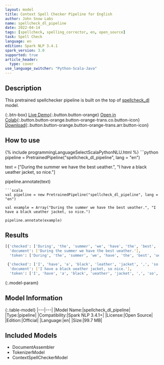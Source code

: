 ```yaml
---
layout: model
title: Context Spell Checker Pipeline for English
author: John Snow Labs
name: spellcheck_dl_pipeline
date: 2022-04-14
tags: [spellcheck, spelling_corrector, en, open_source]
task: Spell Check
language: en
edition: Spark NLP 3.4.1
spark_version: 3.0
supported: true
article_header:
  type: cover
use_language_switcher: "Python-Scala-Java"
---
```


## Description

This pretrained spellchecker pipeline is built on the top of [spellcheck_dl](https://nlp.johnsnowlabs.com/2022/03/28/spellcheck_dl_en_3_0.html) model.

{:.btn-box}
[Live Demo](https://demo.johnsnowlabs.com/healthcare/CONTEXTUAL_SPELL_CHECKER/){:.button.button-orange}
[Open in Colab](https://colab.research.google.com/github/JohnSnowLabs/spark-nlp-workshop/blob/master/tutorials/streamlit_notebooks/healthcare/CONTEXTUAL_SPELL_CHECKER.ipynb){:.button.button-orange.button-orange-trans.co.button-icon}
[Download](https://s3.amazonaws.com/auxdata.johnsnowlabs.com/public/models/spellcheck_dl_pipeline_en_3.4.1_3.0_1649937383379.zip){:.button.button-orange.button-orange-trans.arr.button-icon}

## How to use



<div class="tabs-box" markdown="1">
{% include programmingLanguageSelectScalaPythonNLU.html %}
```python
pipeline = PretrainedPipeline("spellcheck_dl_pipeline", lang = "en")

text = ["During the summer we have the best ueather.", "I have a black ueather jacket, so nice."]

pipeline.annotate(text)
```
```scala
val pipeline = new PretrainedPipeline("spellcheck_dl_pipeline", lang = "en")

val example = Array("During the summer we have the best ueather.", "I have a black ueather jacket, so nice.")

pipeline.annotate(example)
```
</div>

## Results

```bash
[{'checked': ['During', 'the', 'summer', 'we', 'have', 'the', 'best', 'weather', '.'],
  'document': ['During the summer we have the best ueather.'],
  'token': ['During', 'the', 'summer', 'we', 'have', 'the', 'best', 'ueather', '.']},

 {'checked': ['I', 'have', 'a', 'black', 'leather', 'jacket', ',', 'so', 'nice',  '.'],
  'document': ['I have a black ueather jacket, so nice.'],
  'token': ['I', 'have', 'a', 'black', 'ueather', 'jacket', ',', 'so', 'nice', '.']}]
```

{:.model-param}
## Model Information

{:.table-model}
|---|---|
|Model Name:|spellcheck_dl_pipeline|
|Type:|pipeline|
|Compatibility:|Spark NLP 3.4.1+|
|License:|Open Source|
|Edition:|Official|
|Language:|en|
|Size:|99.7 MB|

## Included Models

- DocumentAssembler
- TokenizerModel
- ContextSpellCheckerModel